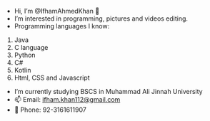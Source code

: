 - Hi, I’m @IfhamAhmedKhan 👋
- I’m interested in programming, pictures and videos editing.
- Programming languages I know:
1) Java
2) C language
3) Python
4) C#
5) Kotlin
6) Html, CSS and Javascript
- I’m currently studying BSCS in Muhammad Ali Jinnah University
- 📫 Email: ifham.khan112@gmail.com
- 📱  Phone: 92-3161611907
